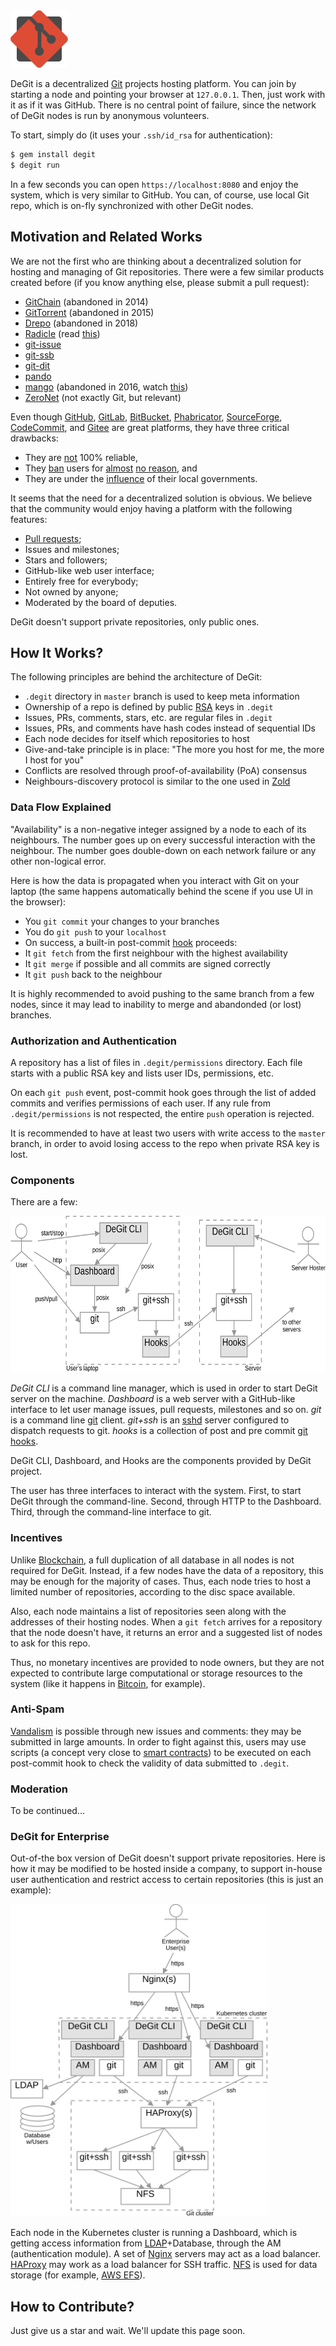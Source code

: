 <img src="/logo.svg" width="92px"/>

DeGit is a decentralized [Git](https://git-scm.com/) projects hosting platform.
You can join by starting a node and pointing your browser
at `127.0.0.1`. Then, just work with it as if it was GitHub.
There is no central point of failure,
since the network of DeGit nodes is run by anonymous volunteers.

To start, simply do (it uses your `.ssh/id_rsa` for authentication):

```bash
$ gem install degit
$ degit run
```

In a few seconds you can open `https://localhost:8080` and enjoy
the system, which is very similar to GitHub. You can, of course, use
local Git repo, which is on-fly synchronized with other DeGit nodes.

## Motivation and Related Works

We are not the first who are thinking about a decentralized solution
for hosting and managing of Git repositories. There were a few similar products
created before (if you know anything else, please submit a pull request):

  * [GitChain](http://gitchain.org/) (abandoned in 2014)
  * [GitTorrent](https://github.com/cjb/GitTorrent) (abandoned in 2015)
  * [Drepo](https://www.drepo.io/) (abandoned in 2018)
  * [Radicle](https://github.com/radicle-dev) (read [this](https://outlierventures.io/wp-content/uploads/2019/11/Radicle-Diffusion-2019-1.pdf))
  * [git-issue](https://github.com/dspinellis/git-issue)
  * [git-ssb](https://scuttlebot.io/apis/community/git-ssb.html)
  * [git-dit](https://github.com/neithernut/git-dit)
  * [pando](https://github.com/pandonetwork/pando)
  * [mango](https://github.com/axic/mango) (abandoned in 2016, watch [this](https://www.youtube.com/watch?v=tU7_Yf45okc))
  * [ZeroNet](https://zeronet.io/) (not exactly Git, but relevant)

Even though [GitHub](https://github.com),
[GitLab](https://gitlab.com),
[BitBucket](https://bitbucket.com),
[Phabricator](https://phacility.com/phabricator/),
[SourceForge](https://sourceforge.net/),
[CodeCommit](https://console.aws.amazon.com/codecommit/home),
and
[Gitee](https://gitee.com) are great platforms,
they have three critical drawbacks:

  * They are [not](https://news.ycombinator.com/item?id=20499070) 100% reliable,
  * They [ban](https://medium.com/@catamphetamine/how-github-blocked-me-and-all-my-libraries-c32c61f061d3)
    users for
    [almost](https://medium.com/@hamed/github-blocked-my-account-and-they-think-im-developing-nuclear-weapons-e7e1fe62cb74)
    [no reason](https://en.wikipedia.org/wiki/Censorship_of_GitHub), and
  * They are under the [influence](https://techcrunch.com/2019/07/29/github-ban-sanctioned-countries/) of their local governments.

It seems that the need for a decentralized solution is obvious.
We believe that the community would enjoy having a platform
with the following features:

  * [Pull requests](https://docs.github.com/en/github/collaborating-with-issues-and-pull-requests/about-pull-requests);
  * Issues and milestones;
  * Stars and followers;
  * GitHub-like web user interface;
  * Entirely free for everybody;
  * Not owned by anyone;
  * Moderated by the board of deputies.

DeGit doesn't support private repositories, only public ones.

## How It Works?

The following principles are behind the architecture of DeGit:

  * `.degit` directory in `master` branch is used to keep meta information
  * Ownership of a repo is defined by public [RSA](https://en.wikipedia.org/wiki/RSA_%28cryptosystem%29) keys in `.degit`
  * Issues, PRs, comments, stars, etc. are regular files in `.degit`
  * Issues, PRs, and comments have hash codes instead of sequential IDs
  * Each node decides for itself which repositories to host
  * Give-and-take principle is in place: "The more you host for me, the more I host for you"
  * Conflicts are resolved through proof-of-availability (PoA) consensus
  * Neighbours-discovery protocol is similar to the one used in [Zold](https://blog.zold.io/2018/12/28/nodes-discovery-protocol.html)

### Data Flow Explained

"Availability" is a non-negative integer assigned by a node to each of its neighbours.
The number goes up on every successful interaction with the neighbour. The
number goes double-down on each network failure or any other
non-logical error.

Here is how the data is propagated when you interact with Git on your laptop
(the same happens automatically behind the scene if you use UI in the browser):

  * You `git commit` your changes to your branches
  * You do `git push` to your `localhost`
  * On success, a built-in post-commit [hook](https://git-scm.com/docs/githooks) proceeds:
  * It `git fetch` from the first neighbour with the highest availability
  * It `git merge` if possible and all commits are signed correctly
  * It `git push` back to the neighbour

It is highly recommended to avoid pushing to the
same branch from a few nodes,
since it may lead to inability to merge and abandonded
(or lost) branches.

### Authorization and Authentication

A repository has a list of files in `.degit/permissions` directory. Each file
starts with a public RSA key and lists user IDs, permissions, etc.

On each `git push` event, post-commit hook goes through the list of added
commits and verifies permissions of each user. If any rule from
`.degit/permissions` is not respected, the entire `push` operation is rejected.

It is recommended to have at least two users with write access to the `master`
branch, in order to avoid losing access to the repo when
private RSA key is lost.

### Components

There are a few:

<img src="/components.svg" height="250px"/>

_DeGit CLI_ is a command line manager, which is used in order to start
DeGit server on the machine.
_Dashboard_ is a web server with a GitHub-like
interface to let user manage issues, pull requests, milestones and so on.
_git_ is a command line [git](https://git-scm.com/) client.
_git+ssh_ is an [sshd](https://www.ssh.com/ssh/sshd/) server configured to dispatch requests to git.
_hooks_ is a collection of post and pre commit [git hooks](https://git-scm.com/book/en/v2/Customizing-Git-Git-Hooks).

DeGit CLI, Dashboard, and Hooks are the components provided by DeGit project.

The user has three interfaces to interact with the system. First, to start
DeGit through the command-line. Second, through HTTP to the Dashboard.
Third, through the command-line interface to git.

### Incentives

Unlike [Blockchain](https://en.wikipedia.org/wiki/Blockchain),
a full duplication of all database in all nodes is not
required for DeGit. Instead, if a few nodes have the data of a repository,
this may be enough for the majority of cases. Thus, each node tries to
host a limited number of repositories, according to the disc space available.

Also, each node maintains a list of repositories seen along with the addresses of their
hosting nodes. When a `git fetch` arrives for a repository that
the node doesn't have, it returns an error and a suggested list of nodes
to ask for this repo.

Thus, no monetary incentives are provided to node owners, but they are not
expected to contribute large computational or storage resources to the system
(like it happens in [Bitcoin](https://en.wikipedia.org/wiki/Bitcoin), for example).

### Anti-Spam

[Vandalism](https://en.wikipedia.org/wiki/Vandalism)
is possible through new issues and comments: they may be
submitted in large amounts. In order to fight against this, users may use
scripts (a concept very close to [smart contracts](https://en.wikipedia.org/wiki/Smart_contract))
to be executed on each post-commit hook to check
the validity of data submitted to `.degit`.

### Moderation

To be continued...

### DeGit for Enterprise

Out-of-the box version of DeGit doesn't support private repositories. Here
is how it may be modified to be hosted inside a company, to support
in-house user authentication and restrict access to certain repositories
(this is just an example):

<img src="/enterprise.svg" height="500px"/>

Each node in the Kubernetes cluster is running a Dashboard, which is getting
access information from [LDAP](https://en.wikipedia.org/wiki/Lightweight_Directory_Access_Protocol)+Database,
through the AM (authentication module).
A set of [Nginx](https://www.nginx.com/) servers may act as a load balancer.
[HAProxy](https://www.haproxy.com/) may work as a load balancer for SSH traffic.
[NFS](https://en.wikipedia.org/wiki/Network_File_System) is used for data storage
(for example, [AWS EFS](https://aws.amazon.com/efs/)).

## How to Contribute?

Just give us a star and wait. We'll update this page soon.
